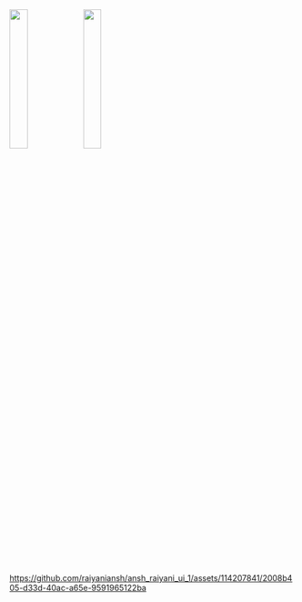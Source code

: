 

<img src = "https://github.com/raiyaniansh/ansh_raiyani_ui_1/assets/114207841/59ed24cb-d9bc-429f-9134-1d06851607df" width="25%" hight="40%">
<img src = "https://github.com/raiyaniansh/ansh_raiyani_ui_1/assets/114207841/1ee09dd0-cd1a-4408-b898-772d890fc01a" width="25%",hight="40%">

https://github.com/raiyaniansh/ansh_raiyani_ui_1/assets/114207841/2008b405-d33d-40ac-a65e-9591965122ba
